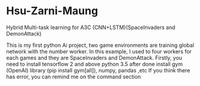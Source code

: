 # Hsu-Zarni-Maung
Hybrid Multi-task learning for A3C (CNN+LSTM)(SpaceInvaders and DemonAttack)

This is my first python Ai project, two game environments are training global network with the number worker.
In this example, I used to four workers for each games and they are SpaceInvaders and DemonAttack.
Firstly, you need to install tensorflow 2 and above python 3.5 
after done install gym (OpenAI) library (pip install gym[all]), numpy, pandas ,etc
If you think there has error, you can remind me on the command section

